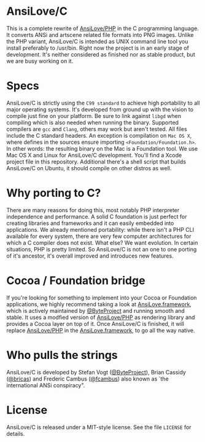 # AnsiLove/C

This is a complete rewrite of [AnsiLove/PHP](http://ansilove.sourceforge.net) in the C programming language. It converts ANSi and artscene related file formats into PNG images. Unlike the PHP variant, AnsiLove/C is intended as UNIX command line tool you install preferably to /usr/bin. Right now the project is in an early stage of development. It's neither considered as finished nor as stable product, but we are busy working on it.

# Specs 

AnsiLove/C is strictly using the `C99 standard` to achieve high portability to all major operating systems. It's developed from ground up with the vision to compile just fine on your platform. Be sure to link against `libgd` when compiling which is also needed when running the binary. Supported compilers are `gcc` and `Clang`, others may work but aren't tested. All files include the C standard headers. An exception is compilation on `Mac OS X`, where defines in the sources ensure importing `<Foundation/Foundation.h>`. In other words: the resulting binary on the Mac is a Foundation tool. We use Mac OS X and Linux for AnsiLove/C development. You'll find a Xcode project file in this repository. Additional there's a shell script that builds AnsiLove/C on Ubuntu, it should compile on other distros as well.

# Why porting to C?

There are many reasons for doing this, most notably PHP interpreter independence and performance. A solid C foundation is just perfect for creating libraries and frameworks and it can easily embedded into applications. We already mentioned portability: while there isn't a PHP CLI available for every system, there are very few computer architectures for which a C compiler does not exist. What else? We want evolution. In certain situations, PHP is pretty limited. So AnsiLove/C is not an one to one porting of it's ancestor, it's overall improved and introduces new features.

# Cocoa / Foundation bridge

If you're looking for something to implement into your Cocoa or Foundation applications, we highly recommend taking a look at [AnsiLove.framework](https://github.com/ByteProject/AnsiLove.framework), which is actively maintained by [@ByteProject](https://github.com/ByteProject) and running smooth and stable. It uses a modfied version of [AnsiLove/PHP](http://ansilove.sourceforge.net) as rendering library and provides a Cocoa layer on top of it. Once AnsiLove/C is finished, it will replace [AnsiLove/PHP](http://ansilove.sourceforge.net) in the [AnsiLove.framework](https://github.com/ByteProject/AnsiLove.framework), to go all the way native.

# Who pulls the strings

AnsiLove/C is developed by Stefan Vogt ([@ByteProject](https://github.com/ByteProject)), Brian Cassidy ([@bricas](https://github.com/bricas)) and Frederic Cambus ([@fcambus](https://github.com/fcambus)) also known as `the international ANSi conspiracy".

# License

AnsiLove/C is released under a MIT-style license. See the file `LICENSE` for details.
